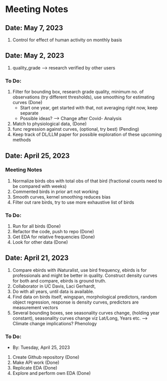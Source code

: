 # Meeting Notes

## Date: May 7, 2023

1. Control for effect of human activity on monthly basis


## Date: May 2, 2023
1. quality_grade --> research verified by other users

### To Do:
1. Filter for bounding box, research grade quality, minimum no. of observations (try different thresholds), use smoothing for estimating curves  (Done)
    - Start one year, get started with that, not averaging right now, keep separate
    - Possible ideas? --> Change after Covid- Analysis
2. Match to physiological data, (Done)
3. func regression against curves, (optional, try best) (Pending)
4. Keep track of DL/LLM paper for possible exploration of these upcoming methods


## Date: April 25, 2023
### Meeting Notes
1. Normalize birds obs with total obs of that bird (fractional counts need to be compared with weeks)
2. Commented birds in prior art not working
3. Smooth curves, kernel smoothing reduces bias
4. Filter out rare birds, try to use more exhaustive list of birds

### To Do:
1. Run for all birds (Done)
2. Refactor the code, push to repo (Done)
3. Get EDA for relative frequencies (Done)
4. Look for other data (Done)



## Date: April 21, 2023
1. Compare ebirds with iNaturalist, use bird frequency, ebirds is for professionals and might be better in quality. Construct density curves for both and compare, ebirds is ground truth. 
2. Collaborator in UC Davis, Laci Gerhardt, 
3. Do with all years, until data is available.
4. Find data on birds itself, wingspan, morphological predictors, random object regression, response is density curves, predictors are measurement vectors
5. Several bounding boxes, see seasonality curves change, (holding year constant), seasonality curves change viz Lat/Long, Years etc. --> Climate change implications? Phenology 

### To Do:
- By: Tuesday, April 25, 2023
1. Create Github repository (Done)
2. Make API work (Done)
3. Replicate EDA (Done)
4. Explore and perform own EDA (Done)